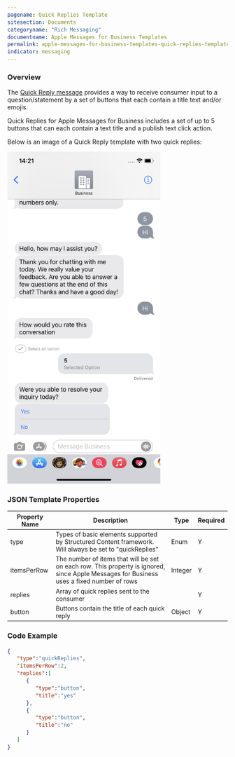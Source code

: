 ```yaml
---
pagename: Quick Replies Template
sitesection: Documents
categoryname: "Rich Messaging"
documentname: Apple Messages for Business Templates
permalink: apple-messages-for-business-templates-quick-replies-template.html
indicator: messaging
---
```


### Overview

The [Quick Reply message](https://register.apple.com/resources/messages/msp-rest-api/type-interactive#quick-reply-message) provides a way to receive consumer input to a question/statement by a set of buttons that each contain a title text and/or emojis.

Quick Replies for Apple Messages for Business includes a set of up to 5 buttons that can each contain a text title and a publish text click action.

Below is an image of a Quick Reply template with two quick replies:

<img  style="width:350px" src="img/apple_sc_quickreplies.png">

### JSON Template Properties

<table>
<thead>
 <tr>
 <th>Property Name</th>
 <th>Description</th>
 <th>Type</th>
 <th>Required</th>
 </tr>
 </thead>
 <tbody>
 <tr>
 <td>type</td>
 <td>Types of basic elements supported by Structured Content framework. Will always be set to "quickReplies"</td>
 <td>Enum</td>
 <td>Y</td>
 </tr>
 <tr>
 <td>itemsPerRow</td>
 <td>The number of items that will be set on each row. This property is ignored, since Apple Messages for Business uses a fixed number of rows</td>
 <td>Integer </td>
 <td>Y</td>
 </tr>
 <tr>
 <td>replies</td>
 <td>Array of quick replies sent to the consumer </td>
 <td></td>
 <td>Y</td>
 </tr>
 <tr>
 <td>button</td>
 <td>Buttons contain the title of each quick reply </td>
 <td>Object </td>
 <td>Y</td>
 </tr>
 </tbody>
</table>

### Code Example

```json
{
   "type":"quickReplies",
   "itemsPerRow":2,
   "replies":[
      {
         "type":"button",
         "title":"yes"
      },
      {
         "type":"button",
         "title":"no"
      }
   ]
}
```